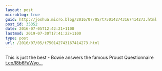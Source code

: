 ```yaml
---
layout: post
microblog: true
guid: http://joshua.micro.blog/2016/07/05/t750142743167414273.html
post_id: 35352
date: 2016-07-05T12:42:21+1100
lastmod: 2019-07-30T17:41:22+1100
type: post
url: /2016/07/05/t750142743167414273.html
---
```

This is just the best - Bowie answers the famous Proust Questionnaire [t.co/l8b6FaWyo...](https://t.co/l8b6FaWyoA)
